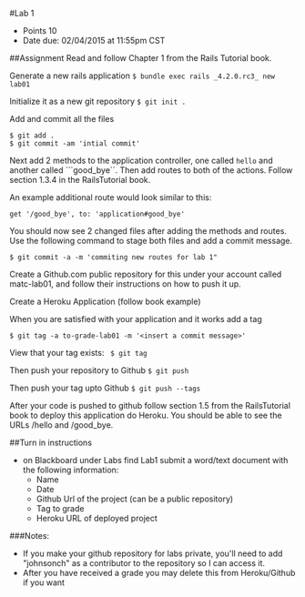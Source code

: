 #Lab 1
* Points 10
* Date due: 02/04/2015 at 11:55pm CST

##Assignment
Read and follow Chapter 1 from the Rails Tutorial book.

Generate a new rails application ```$ bundle exec rails _4.2.0.rc3_ new lab01```

Initialize it as a new git repository ```$ git init .```

Add and commit all the files 
```
$ git add .
$ git commit -am 'intial commit'
```

Next add 2 methods to the application controller, one called ```hello``` and another called ```good_bye``. Then add routes to both of the actions. Follow section 1.3.4 in the RailsTutorial book.

An example additional route would look similar to this:

```
get '/good_bye', to: 'application#good_bye'
```

You should now see 2 changed files after adding the methods and routes. Use the following command to stage both files and add a commit message.

```
$ git commit -a -m 'commiting new routes for lab 1"
```

Create a Github.com public repository for this under your account called matc-lab01, and follow their instructions on how to push it up.

Create a Heroku Application (follow book example)

When you are satisfied with your application and it works add a tag 

```
$ git tag -a to-grade-lab01 -m '<insert a commit message>'
```

View that your tag exists: ``` $ git tag``` 

Then push your repository to Github ```$ git push```

Then push your tag upto Github ```$ git push --tags ```

After your code is pushed to github follow section 1.5 from the RailsTutorial book to deploy this application do Heroku. You should be able to see the URLs /hello and /good_bye.


##Turn in instructions
* on Blackboard under Labs find Lab1 submit a word/text document with the following information:
  * Name
  * Date
  * Github Url of the project (can be a public repository)
  * Tag to grade
  * Heroku URL of deployed project
  
###Notes:
* If you make your github repository for labs private, you'll need to add "johnsonch" as a contributor to the repository so I can access it.
* After you have received a grade you may delete this from Heroku/Github if you want
